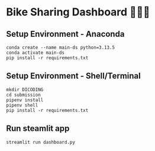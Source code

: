 # Bike Sharing Dashboard 🚴🏻‍♀️

## Setup Environment - Anaconda
```
conda create --name main-ds python=3.13.5
conda activate main-ds
pip install -r requirements.txt
```

## Setup Environment - Shell/Terminal
```
mkdir DICODING
cd submission
pipenv install
pipenv shell
pip install -r requirements.txt
```

## Run steamlit app
```
streamlit run dashboard.py
```